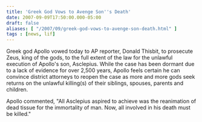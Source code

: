 ```yaml
---
title: 'Greek God Vows to Avenge Son''s Death'
date: 2007-09-09T17:50:00.000-05:00
draft: false
aliases: [ "/2007/09/greek-god-vows-to-avenge-son-death.html" ]
tags : [news, lif]
---
```


Greek god Apollo vowed today to AP reporter, Donald Thisbit, to prosecute Zeus, king of the gods, to the full extent of the law for the unlawful execution of Apollo's son, Asclepius. While the case has been dormant due to a lack of evidence for over 2,500 years, Apollo feels certain he can convince district attorneys to reopen the case as more and more gods seek returns on the unlawful killing(s) of their siblings, spouses, parents and children.  
  
Apollo commented, "All Asclepius aspired to achieve was the reanimation of dead tissue for the immortality of man. Now, all involved in his death must be killed."